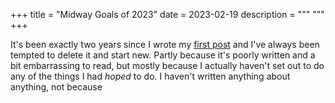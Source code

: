 +++
title = "Midway Goals of 2023"
date = 2023-02-19
description = """
"""
+++

It's been exactly two years since I wrote my [first post](https://www.stevenpak.me/blog/first-post/) and I've always been tempted to delete it and start new. Partly because it's poorly written and a bit embarrassing to read, but mostly because I actually haven't set out to do any of the things I had *hoped* to do.
I haven't written anything about anything, not because  